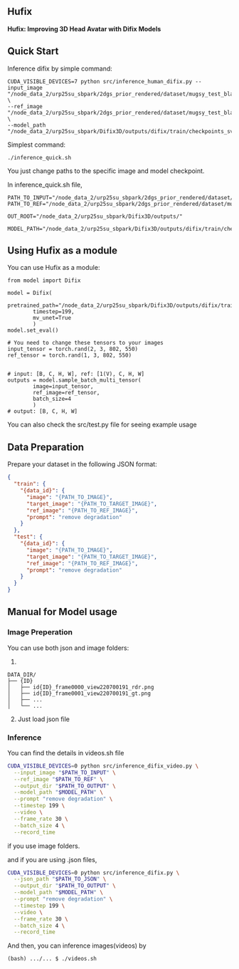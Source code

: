 ## Hufix

**Hufix: Improving 3D Head Avatar with Difix Models**  

## Quick Start

Inference difix by simple command:

```
CUDA_VISIBLE_DEVICES=7 python src/inference_human_difix.py --input_image "/node_data_2/urp25su_sbpark/2dgs_prior_rendered/dataset/mugsy_test_black_bg/BCO039_20240326" \
--ref_image "/node_data_2/urp25su_sbpark/2dgs_prior_rendered/dataset/mugsy_test_black_bg/BCO039_20240326_ref.png" \
--model_path "/node_data_2/urp25su_sbpark/Difix3D/outputs/difix/train/checkpoints_sv_prior/model.pkl"
```

Simplest command:
```
./inference_quick.sh
```
You just change paths to the specific image and model checkpoint.

In inference_quick.sh file,
```
PATH_TO_INPUT="/node_data_2/urp25su_sbpark/2dgs_prior_rendered/dataset/mugsy_test_black_bg/NBP315_20240228"
PATH_TO_REF="/node_data_2/urp25su_sbpark/2dgs_prior_rendered/dataset/mugsy_test_black_bg/NBP315_20240228_ref.png"

OUT_ROOT="/node_data_2/urp25su_sbpark/Difix3D/outputs/"

MODEL_PATH="/node_data_2/urp25su_sbpark/Difix3D/outputs/difix/train/checkpoints_sv_prior/model.pkl"
```

## Using Hufix as a module

You can use Hufix as a module:

```
from model import Difix

model = Difix(
        pretrained_path="/node_data_2/urp25su_sbpark/Difix3D/outputs/difix/train/checkpoints_sv_prior_bk_bg/model.pkl",
        timestep=199,
        mv_unet=True
        )     
model.set_eval()

# You need to change these tensors to your images
input_tensor = torch.rand(2, 3, 802, 550)
ref_tensor = torch.rand(1, 3, 802, 550)


# input: [B, C, H, W], ref: [1(V), C, H, W]
outputs = model.sample_batch_multi_tensor(
        image=input_tensor,
        ref_image=ref_tensor,
        batch_size=4
        )
# output: [B, C, H, W]

```
You can also check the src/test.py file for seeing example usage


## Data Preparation

Prepare your dataset in the following JSON format:

```json
{
  "train": {
    "{data_id}": {
      "image": "{PATH_TO_IMAGE}",
      "target_image": "{PATH_TO_TARGET_IMAGE}",
      "ref_image": "{PATH_TO_REF_IMAGE}",
      "prompt": "remove degradation"
    }
  },
  "test": {
    "{data_id}": {
      "image": "{PATH_TO_IMAGE}",
      "target_image": "{PATH_TO_TARGET_IMAGE}",
      "ref_image": "{PATH_TO_REF_IMAGE}",
      "prompt": "remove degradation"
    }
  }
}
```

## Manual for Model usage
### Image Preperation

You can use both json and image folders:

1.
```
DATA_DIR/
├── {ID}
│   ├── id{ID}_frame0000_view220700191_rdr.png
│   ├── id{ID}_frame0001_view220700191_gt.png
│   ├── ...
│   └── ...

```
2. Just load json file


### Inference

You can find the details in videos.sh file

```bash
CUDA_VISIBLE_DEVICES=0 python src/inference_difix_video.py \
  --input_image "$PATH_TO_INPUT" \
  --ref_image "$PATH_TO_REF" \
  --output_dir "$PATH_TO_OUTPUT" \
  --model_path "$MODEL_PATH" \
  --prompt "remove degradation" \
  --timestep 199 \
  --video \
  --frame_rate 30 \
  --batch_size 4 \
  --record_time
```
if you use image folders.

and if you are using .json files,

```bash
CUDA_VISIBLE_DEVICES=0 python src/inference_difix.py \
  --json_path "$PATH_TO_JSON" \
  --output_dir "$PATH_TO_OUTPUT" \
  --model_path "$MODEL_PATH" \
  --prompt "remove degradation" \
  --timestep 199 \
  --video \
  --frame_rate 30 \
  --batch_size 4 \
  --record_time
```

And then, you can inference images(videos) by 
```
(bash) .../... $ ./videos.sh
```
